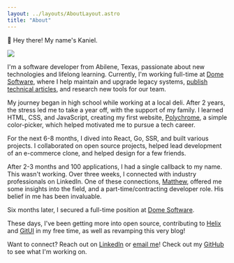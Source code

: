 ```yaml
---
layout: ../layouts/AboutLayout.astro
title: "About"
---
```


👋 Hey there! My name's Kaniel.

![](https://media.licdn.com/dms/image/D5603AQGQLL0SH1usaw/profile-displayphoto-shrink_400_400/0/1690647304915?e=1726704000&v=beta&t=9DFg6ysEJ4UEZ3ZQ6m6I5l8Ft0NgYOX1pl9hHxBBGtA)

I'm a software developer from Abilene, Texas, passionate about new technologies and lifelong learning. Currently, I'm working full-time at [Dome Software](https://dome.software/), where I help maintain and upgrade legacy systems, [publish technical articles](https://dome.software/blog), and research new tools for our team.

My journey began in high school while working at a local deli. After 2 years, the stress led me to take a year off, with the support of my family. I learned HTML, CSS, and JavaScript, creating my first website, [Polychrome](https://kanielrkirby.github.io/polychrome), a simple color-picker, which helped motivated me to pursue a tech career.

For the next 6-8 months, I dived into React, Go, SSR, and built various projects. I collaborated on open source projects, helped lead development of an e-commerce clone, and helped design for a few friends.

After 2-3 months and 100 applications, I had a single callback to my name. This wasn't working. Over three weeks, I connected with industry professionals on LinkedIn. One of these connections, [Matthew](https://www.linkedin.com/in/literate-programmer/), offered me some insights into the field, and a part-time/contracting developer role. His belief in me has been invaluable.

Six months later, I secured a full-time position at [Dome Software](https://dome.software/).

These days, I've been getting more into open source, contributing to [Helix](https://github.com/helix-editor/helix) and [GitUI](https://github.com/extrawurst/gitui) in my free time, as well as revamping this very blog!

Want to connect? Reach out on [LinkedIn](https://linkedin.com/in/kanielrkirby) or [email me](mailto:kanielrkirby@runbox.com)! Check out my [GitHub](https://github.com/kanielrkirby) to see what I'm working on.
